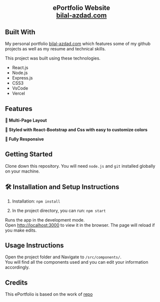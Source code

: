 <h2 align="center">
  ePortfolio Website<br/>
  <a href="https://bilal-azdad.com" target="_blank">bilal-azdad.com</a>
</h2>

## Built With

My personal portfolio <a href="https://bilal-azdad.com" target="_blank">bilal-azdad.com</a> which features some of my github projects as well as my resume and technical skills.<br/>

This project was built using these technologies.

- React.js
- Node.js
- Express.js
- CSS3
- VsCode
- Vercel

## Features

**📖 Multi-Page Layout**

**🎨 Styled with React-Bootstrap and Css with easy to customize colors**

**📱 Fully Responsive**

## Getting Started

Clone down this repository. You will need `node.js` and `git` installed globally on your machine.

## 🛠 Installation and Setup Instructions

1. Installation: `npm install`

2. In the project directory, you can run: `npm start`

Runs the app in the development mode.\
Open [http://localhost:3000](http://localhost:3000) to view it in the browser.
The page will reload if you make edits.

## Usage Instructions

Open the project folder and Navigate to `/src/components/`. <br/>
You will find all the components used and you can edit your information accordingly.

## Credits

This ePortfolio is based on the work of [repo](https://github.com/soumyajit4419/Portfolio)
